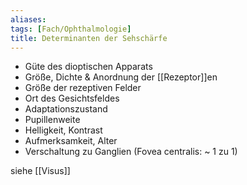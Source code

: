 ```yaml
---
aliases: 
tags: [Fach/Ophthalmologie]
title: Determinanten der Sehschärfe
---
```

- Güte des dioptischen Apparats
- Größe, Dichte & Anordnung der [[Rezeptor]]en
- Größe der rezeptiven Felder
- Ort des Gesichtsfeldes
- Adaptationszustand
- Pupillenweite
- Helligkeit, Kontrast
- Aufmerksamkeit, Alter
- Verschaltung zu Ganglien (Fovea centralis: ~ 1 zu 1)

siehe [[Visus]]

